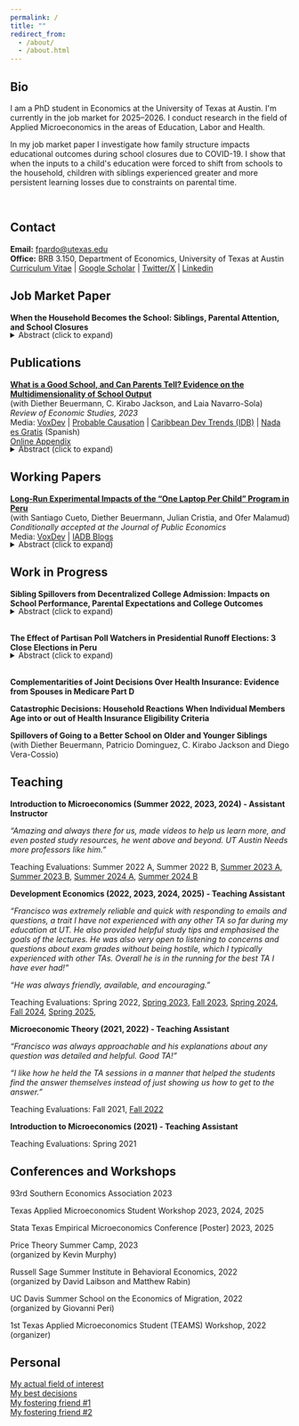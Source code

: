```yaml
---
permalink: /
title: ""
redirect_from:
  - /about/
  - /about.html
---
```


Bio
------

I am a PhD student in Economics at the University of Texas at Austin. I'm currently in the job market for 2025–2026. I conduct research in the field of Applied Microeconomics in the areas of Education, Labor and Health.   

In my job market paper I investigate how family structure impacts educational outcomes during school closures due to COVID-19. I show that when the inputs to a child's education were forced to shift from schools to the household, children with siblings experienced greater and more persistent learning losses due to constraints on parental time.
<!--You can reach me at *fpardo@utexas.edu*.-->
<br> 

Contact
------
**Email:** fpardo@utexas.edu  
**Office:** BRB 3.150, Department of Economics, University of Texas at Austin  
[Curriculum Vitae](https://francisco-pardo-pajuelo.github.io/files/CV_Francisco_Pardo_Pajuelo.pdf) | [Google Scholar](https://scholar.google.com/citations?user=zCcj60wAAAAJ&hl=en&authuser=2) | [Twitter/X](https://x.com/franciscopardop) | [Linkedin](https://www.linkedin.com/in/francisco-pardo-pajuelo/)
<!-- @franciscopardop -->
<!--* **GitHub:** [francisco-pardo-pajuelo](https://github.com/francisco-pardo-pajuelo) -->
<!--* **LinkedIn:** [your_linkedin](https://www.linkedin.com/in/francisco-pardo-pajuelo/) -->

<!--
---
permalink: /
title: "Francisco Pardo Pajuelo"
excerpt: "About me"
author_profile: true
redirect_from: 
  - /about/
  - /about.html
---
-->

Job Market Paper
------

**When the Household Becomes the School: Siblings, Parental Attention, and School Closures**  
<!--***Job Market Paper*** -->
<div style="margin-top: -1.2em;">
  <details>
    <summary>Abstract (click to expand)</summary>
    <div>
      <p>This paper examines how family structure affects educational outcomes when unexpected shocks dramatically increase parental time requirements for children's learning. Using administrative and survey data from Peru, I employ a difference-in-differences strategy that compares children with siblings to children without siblings before, during, and after school closures caused by COVID-19. Students with siblings experienced significantly larger learning losses of up to 0.06 standard deviations in GPA and 0.04 standard deviations in standardized exam scores, with effects intensifying as the number of siblings increased. Instrumental variable estimates using the same-sex instrument, which exogenously shifts family size, yield similar results. These differential impacts persist after schools reopened and appear across diverse subpopulations. Evidence points to parental time constraints as the primary mechanism. Effects are largest during primary education when parental investment matters most and among higher socioeconomic status families, who typically invest more time in their children. A regression discontinuity design based on the school starting age of the youngest sibling provides further evidence of the costs associated with increased childcare responsibilities. Households without a computer or a phone with internet access show similar results, which suggests that competition for scarce technological resources is not the main channel. Consistent with these results, parents of students with siblings also lowered by 1 percentage point their expectations that their children will attain higher education. Overall, these findings reveal fundamental insights about family resource allocation under stress. When external educational support disappears, the dilution of parental time across multiple children generates substantial disadvantages for larger families.</p>
    </div>
  </details>
</div>

Publications
------

**[What is a Good School, and Can Parents Tell? Evidence on the Multidimensionality of School Output](https://francisco-pardo-pajuelo.github.io/files/beuermann_et_al_2022_What_is_a_good_school.pdf)**  
(with Diether Beuermann, C. Kirabo Jackson, and Laia Navarro-Sola)   
*Review of Economic Studies, 2023*  
Media: [VoxDev](https://voxdev.org/topic/education/multidimensionality-school-choice-evidence-trinidad-and-tobago) | [Probable Causation](https://www.probablecausation.com/podcasts/episode-82-kirabo-jackson) | [Caribbean Dev Trends (IDB)](https://blogs.iadb.org/caribbean-dev-trends/en/do-test-scores-determine-school-quality/) | [Nada es Gratis](https://nadaesgratis.es/admin/determinan-las-puntuaciones-en-los-examenes-estandardizados-la-calidad-de-las-escuelas) (Spanish)  
[Online Appendix](https://francisco-pardo-pajuelo.github.io/files/beuermann_et_al_2022_What_is_a_good_school_APPENDIX.pdf)
<div style="margin-top: -1.2em;">
  <details>
    <summary>Abstract (click to expand)</summary>
    <div>
      <p>To explore whether schools’ causal impacts on test scores measure their overall impact on students, we exploit plausibly exogenous school assignments and data from Trinidad and Tobago to estimate the causal impacts of individual schools on several outcomes. Schools’ impacts on high-stakes tests are weakly related to impacts on important outcomes such as arrests, dropout, teen motherhood, and formal labor-market participation. To examine if parents’ school preferences are related to these causal impacts, we link them to parents’ ranked lists of schools and employ discrete-choice models to infer preferences for schools. Parents choose schools that improve high-stakes tests even conditional on peer quality and average outcomes. Parents also choose schools that reduce criminality and teen motherhood, and increase labor-market participation. School choices among parents of low-achieving students are relatively more strongly related to schools’ impacts on non-test-score outcomes, while the opposite is true for parents of high-achieving students. These results suggest that evaluations based solely on test scores may be misleading about the benefits of school choice (particularity for low-achieving students), and education interventions more broadly.</p>
    </div>
  </details>
</div>

Working Papers
------
[**Long-Run Experimental Impacts of the “One Laptop Per Child” Program in Peru**](https://publications.iadb.org/publications/english/document/Laptops-in-the-Long-Run-Evidence-from-the-One-Laptop-per-Child-Program-in-Rural-Peru.pdf)  
(with Santiago Cueto, Diether Beuermann, Julian Cristia, and Ofer Malamud)  
*Conditionally accepted at the Journal of Public Economics*    
Media: [VoxDev](https://www.voxdev.org/topic/education/one-laptop-child-lessons-long-term-follow) | [IADB Blogs](https://blogs.iadb.org/ideas-matter/en/handing-out-laptops-is-not-enough-to-improve-student-learning/)   
<div style="margin-top: -1.2em;">
  <details>
    <summary>Abstract (click to expand)</summary>
    <div>
      <p>This paper examines a large-scale randomized evaluation of the One Laptop Per Child (OLPC) program in 531 rural primary schools, as implemented by Peru starting in 2009. We use administrative data on academic achievement and grade progression through 2019 to estimate the long-run effects of greater computer access on i) school performance over time and ii) students’ educational trajectories from primary school to university. Results suggest negative effects on grade progression and no improvement in academic achievement for treated schools over time. In turn, treated students had lower on-time primary and secondary completion, no higher academic achievement in secondary school, and no significant differences in university enrollment. Survey data from 2013 indicate that computer access significantly improved students’ computer skills but not their cognitive skills; treated teachers received some training but did not improve their digital skills and showed limited use of technology in classrooms, suggesting the need for additional pedagogical support.</p>
    </div>
  </details>
</div>

Work in Progress
------

**Sibling Spillovers from Decentralized College Admission: Impacts on School Performance, Parental Expectations and College Outcomes** 
<div style="margin-top: -1.2em;">
  <details>
    <summary>Abstract (click to expand)</summary>
    <div>
      <p>Family and social networks play a critical role in shaping educational decisions, with sibling influence being particularly significant. This paper examines the spillover effects of older siblings’ college admission on the educational trajectories of their younger siblings, from school performance and completion to college application decisions and outcomes during both the admissions process and college attendance. I leverage admission cutoffs in Peru’s decentralized public college system, where each institution administers its own entrance exam and application process, to isolate exogenous variation in college entry. The results show that younger siblings improve their academic performance in school and are significantly more likely to apply to four-year colleges when an older sibling is admitted. Using complementary survey data, I find that increased parental expectations are a key channel driving these effects. These findings suggest that in environments where college access is limited and admission processes are complex, siblings play an especially important role in bridging information gaps and serving as aspirational role models.</p>
    </div>
  </details>
</div>
<br>

**The Effect of Partisan Poll Watchers in Presidential Runoff Elections: 3 Close Elections in Peru**
<div style="margin-top: -1.2em;">
  <details>
    <summary>Abstract (click to expand)</summary>
    <div>
      <p>The legitimacy of election results is key to democracy and political stability and party poll watchers play an important role in this. I study elections in Peru, where parties are allowed to assign poll watchers to monitor the electoral process and vote count. I find effects of up to 0.3 percentage points on the vote margin, significant in an election won by less than 0.5%. I also find evidence of smaller but significant cross-party effects and poll watchers' effect cancel each other out when both are present. Once I control for site-fixed effects, poll watchers assignment behaves as if random which is tested using results from a first round two months earlier with the same group of voters but no poll watchers. Finally, the results are consistent with poll watchers influencing invalid votes, especially by making votes for their party count. There is some suggestive evidence that poll watchers playing a role in preventing fraud when in areas dominated by the rival party.</p>
    </div>
  </details>
</div>
<br>

**Complementarities of Joint Decisions Over Health Insurance: Evidence from Spouses in Medicare Part D**

**Catastrophic Decisions: Household Reactions When Individual Members Age into or out of Health Insurance Eligibility Criteria**

**Spillovers of Going to a Better School on Older and Younger Siblings**  
(with Diether Beuermann, Patricio Dominguez, C. Kirabo Jackson and Diego Vera-Cossio)  

<!--
TEST
<details>
  <summary>Abstract (click to expand)</summary>
  <div>
    <p> Text1 </p>
  </div>
</details>  
<br>
TEST2
<details><summary>Abstract (click to expand)</summary><div>text2</div></details>
<br>
-->

Teaching
------

<!--
https://francisco-pardo-pajuelo.github.io/files/.pdf
-->
   
**Introduction to Microeconomics (Summer 2022, 2023, 2024) - Assistant Instructor**   

*“Amazing and always there for us, made videos to help us learn more, and even posted study resources, he went above and beyond. UT Austin Needs more professors like him.”*  

Teaching Evaluations: Summer 2022 A, Summer 2022 B, [Summer 2023 A](https://francisco-pardo-pajuelo.github.io/files/Introduction_Microeconomics_Summer_2023_A.pdf), [Summer 2023 B](https://francisco-pardo-pajuelo.github.io/files/Introduction_Microeconomics_Summer_2023_B.pdf), [Summer 2024 A](https://francisco-pardo-pajuelo.github.io/files/Introduction_Microeconomics_Summer_2024_A.pdf), [Summer 2024 B](https://francisco-pardo-pajuelo.github.io/files/Introduction_Microeconomics_Summer_2024_B.pdf)

  
**Development Economics (2022, 2023, 2024, 2025) - Teaching Assistant**     

*“Francisco was extremely reliable and quick with responding to emails and questions, a trait I have not experienced with any other TA so far during my education at UT. He also provided helpful study tips and emphasised the goals of the lectures. He was also very open to listening to concerns and questions about exam grades without being hostile, which I typically experienced with other TAs. Overall he is in the running for the best TA I have ever had!”* 

*“He was always friendly, available, and encouraging.”*

Teaching Evaluations: Spring 2022, [Spring 2023](https://francisco-pardo-pajuelo.github.io/files/Development_Economics_Spring_2023.pdf), [Fall 2023](https://francisco-pardo-pajuelo.github.io/files/Development_Economics_Fall_2023.pdf), [Spring 2024](https://francisco-pardo-pajuelo.github.io/files/Development_Economics_Spring_2024.pdf), [Fall 2024](https://francisco-pardo-pajuelo.github.io/files/Development_Economics_Fall_2024.pdf), [Spring 2025](https://francisco-pardo-pajuelo.github.io/files/Development_Economics_Spring_2025.pdf),

**Microeconomic Theory (2021, 2022) - Teaching Assistant**      

*“Francisco was always approachable and his explanations about any question was detailed and helpful. Good TA!”*

*“I like how he held the TA sessions in a manner that helped the students find the answer themselves instead of just showing us how
to get to the answer.”* 

Teaching Evaluations: Fall 2021, [Fall 2022](https://francisco-pardo-pajuelo.github.io/files/Microeconomic_Theory_Fall_2022.pdf)

**Introduction to Microeconomics (2021) - Teaching Assistant**   

Teaching Evaluations: Spring 2021

Conferences and Workshops
------
93rd Southern Economics Association 2023  

Texas Applied Microeconomics Student Workshop 2023, 2024, 2025  

Stata Texas Empirical Microeconomics Conference [Poster] 2023, 2025  

Price Theory Summer Camp, 2023  
(organized by Kevin Murphy)  

Russell Sage Summer Institute in Behavioral Economics, 2022  
(organized by David Laibson and Matthew Rabin)   

UC Davis Summer School on the Economics of Migration, 2022  
(organized by Giovanni Peri)

1st Texas Applied Microeconomics Student (TEAMS) Workshop, 2022   
(organizer)   

Personal
------

[My actual field of interest](https://francisco-pardo-pajuelo.github.io/images/soccer.jpg)  
[My best decisions](https://francisco-pardo-pajuelo.github.io/images/loves.jpg)  
[My fostering friend #1](https://francisco-pardo-pajuelo.github.io/images/bibi.jpg)  
[My fostering friend #2](https://francisco-pardo-pajuelo.github.io/images/rocky.jpg) 
<!--[My time in Austin (bbq)](https://francisco-pardo-pajuelo.github.io/images/pardo_h_street_edit_lq.jpg) -->










